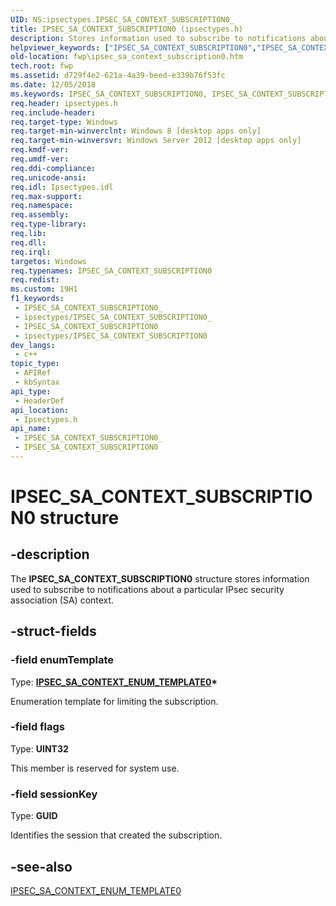 ```yaml
---
UID: NS:ipsectypes.IPSEC_SA_CONTEXT_SUBSCRIPTION0_
title: IPSEC_SA_CONTEXT_SUBSCRIPTION0 (ipsectypes.h)
description: Stores information used to subscribe to notifications about a particular IPsec security association (SA) context.
helpviewer_keywords: ["IPSEC_SA_CONTEXT_SUBSCRIPTION0","IPSEC_SA_CONTEXT_SUBSCRIPTION0 structure [Filtering]","fwp.ipsec_sa_context_subscription0","ipsectypes/IPSEC_SA_CONTEXT_SUBSCRIPTION0"]
old-location: fwp\ipsec_sa_context_subscription0.htm
tech.root: fwp
ms.assetid: d729f4e2-621a-4a39-beed-e339b76f53fc
ms.date: 12/05/2018
ms.keywords: IPSEC_SA_CONTEXT_SUBSCRIPTION0, IPSEC_SA_CONTEXT_SUBSCRIPTION0 structure [Filtering], fwp.ipsec_sa_context_subscription0, ipsectypes/IPSEC_SA_CONTEXT_SUBSCRIPTION0
req.header: ipsectypes.h
req.include-header: 
req.target-type: Windows
req.target-min-winverclnt: Windows 8 [desktop apps only]
req.target-min-winversvr: Windows Server 2012 [desktop apps only]
req.kmdf-ver: 
req.umdf-ver: 
req.ddi-compliance: 
req.unicode-ansi: 
req.idl: Ipsectypes.idl
req.max-support: 
req.namespace: 
req.assembly: 
req.type-library: 
req.lib: 
req.dll: 
req.irql: 
targetos: Windows
req.typenames: IPSEC_SA_CONTEXT_SUBSCRIPTION0
req.redist: 
ms.custom: 19H1
f1_keywords:
 - IPSEC_SA_CONTEXT_SUBSCRIPTION0_
 - ipsectypes/IPSEC_SA_CONTEXT_SUBSCRIPTION0_
 - IPSEC_SA_CONTEXT_SUBSCRIPTION0
 - ipsectypes/IPSEC_SA_CONTEXT_SUBSCRIPTION0
dev_langs:
 - c++
topic_type:
 - APIRef
 - kbSyntax
api_type:
 - HeaderDef
api_location:
 - Ipsectypes.h
api_name:
 - IPSEC_SA_CONTEXT_SUBSCRIPTION0_
 - IPSEC_SA_CONTEXT_SUBSCRIPTION0
---
```


# IPSEC_SA_CONTEXT_SUBSCRIPTION0 structure


## -description

The <b>IPSEC_SA_CONTEXT_SUBSCRIPTION0</b> structure stores information used to subscribe to notifications about a particular IPsec security association (SA) context.

## -struct-fields

### -field enumTemplate

Type: <b><a href="/windows/win32/api/ipsectypes/ns-ipsectypes-ipsec_sa_context_enum_template0">IPSEC_SA_CONTEXT_ENUM_TEMPLATE0</a>*</b>

Enumeration template for limiting the subscription.

### -field flags

Type: <b>UINT32</b>

This member is reserved for system use.

### -field sessionKey

Type: <b>GUID</b>

Identifies the session that created the subscription.

## -see-also

<a href="/windows/win32/api/ipsectypes/ns-ipsectypes-ipsec_sa_context_enum_template0">IPSEC_SA_CONTEXT_ENUM_TEMPLATE0</a>

